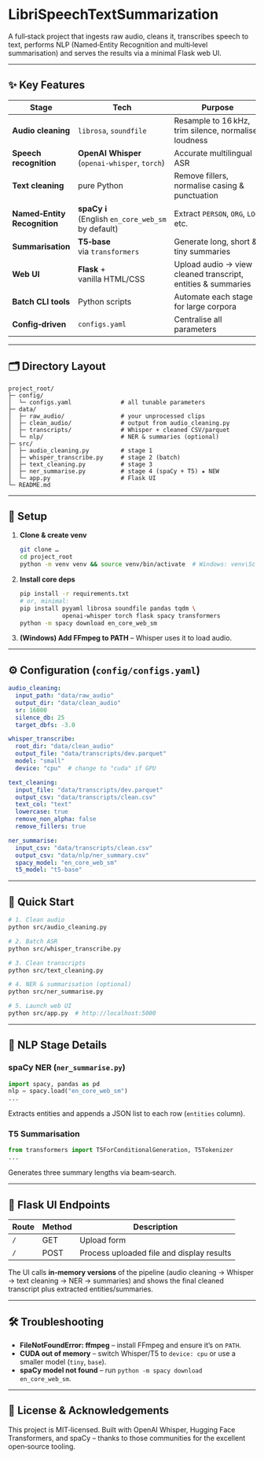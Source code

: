 # LibriSpeechTextSummarization

A full‑stack project that ingests raw audio, cleans it, transcribes speech to text, performs NLP (Named‑Entity Recognition and multi‑level summarisation) and serves the results via a minimal Flask web UI.

---

## ✨ Key Features

| Stage                        | Tech                                               | Purpose                                                      |
| ---------------------------- | -------------------------------------------------- | ------------------------------------------------------------ |
| **Audio cleaning**           | `librosa`, `soundfile`                             | Resample to 16 kHz, trim silence, normalise loudness         |
| **Speech recognition**       | **OpenAI Whisper** (`openai‑whisper`, `torch`)     | Accurate multilingual ASR                                    |
| **Text cleaning**            | pure Python                                        | Remove fillers, normalise casing & punctuation               |
| **Named‑Entity Recognition** | **spaCy ℹ️** (English `en_core_web_sm` by default) | Extract `PERSON`, `ORG`, `LOC`, etc.                         |
| **Summarisation**            | **T5‑base** via `transformers`                     | Generate long, short & tiny summaries                        |
| **Web UI**                   | **Flask** + vanilla HTML/CSS                       | Upload audio → view cleaned transcript, entities & summaries |
| **Batch CLI tools**          | Python scripts                                     | Automate each stage for large corpora                        |
| **Config‑driven**            | `configs.yaml`                                     | Centralise all parameters                                    |

---

## 🗂️ Directory Layout

```text
project_root/
├─ config/
│  └─ configs.yaml              # all tunable parameters
├─ data/
│  ├─ raw_audio/                # your unprocessed clips
│  ├─ clean_audio/              # output from audio_cleaning.py
│  ├─ transcripts/              # Whisper + cleaned CSV/parquet
│  └─ nlp/                      # NER & summaries (optional)
├─ src/
│  ├─ audio_cleaning.py         # stage 1
│  ├─ whisper_transcribe.py     # stage 2 (batch)
│  ├─ text_cleaning.py          # stage 3
│  ├─ ner_summarise.py          # stage 4 (spaCy + T5) ★ NEW
│  └─ app.py                    # Flask UI
└─ README.md
```

---

## 🔧 Setup

1. **Clone & create venv**

   ```bash
   git clone …
   cd project_root
   python -m venv venv && source venv/bin/activate  # Windows: venv\Scripts\activate
   ```
2. **Install core deps**

   ```bash
   pip install -r requirements.txt
   # or, minimal:
   pip install pyyaml librosa soundfile pandas tqdm \
               openai-whisper torch flask spacy transformers
   python -m spacy download en_core_web_sm
   ```
3. **(Windows) Add FFmpeg to PATH** – Whisper uses it to load audio.

---

## ⚙️ Configuration (`config/configs.yaml`)

```yaml
audio_cleaning:
  input_path: "data/raw_audio"
  output_dir: "data/clean_audio"
  sr: 16000
  silence_db: 25
  target_dbfs: -3.0

whisper_transcribe:
  root_dir: "data/clean_audio"
  output_file: "data/transcripts/dev.parquet"
  model: "small"
  device: "cpu"  # change to "cuda" if GPU

text_cleaning:
  input_file: "data/transcripts/dev.parquet"
  output_csv: "data/transcripts/clean.csv"
  text_col: "text"
  lowercase: true
  remove_non_alpha: false
  remove_fillers: true

ner_summarise:
  input_csv: "data/transcripts/clean.csv"
  output_csv: "data/nlp/ner_summary.csv"
  spacy_model: "en_core_web_sm"
  t5_model: "t5-base"
```

---

## 🚀 Quick Start

```bash
# 1. Clean audio
python src/audio_cleaning.py

# 2. Batch ASR
python src/whisper_transcribe.py

# 3. Clean transcripts
python src/text_cleaning.py

# 4. NER & summarisation (optional)
python src/ner_summarise.py

# 5. Launch web UI
python src/app.py  # http://localhost:5000
```

---

## 📝 NLP Stage Details

### spaCy NER (`ner_summarise.py`)

```python
import spacy, pandas as pd
nlp = spacy.load("en_core_web_sm")
...
```

Extracts entities and appends a JSON list to each row (`entities` column).

### T5 Summarisation

```python
from transformers import T5ForConditionalGeneration, T5Tokenizer
...
```

Generates three summary lengths via beam‑search.

---

## 📑 Flask UI Endpoints

| Route | Method | Description                               |
| ----- | ------ | ----------------------------------------- |
| `/`   | GET    | Upload form                               |
| `/`   | POST   | Process uploaded file and display results |

The UI calls **in‑memory versions** of the pipeline (audio cleaning → Whisper → text cleaning → NER → summaries) and shows the final cleaned transcript plus extracted entities/summaries.

---

## 🛠️ Troubleshooting

* **FileNotFoundError: ffmpeg** – install FFmpeg and ensure it’s on `PATH`.
* **CUDA out of memory** – switch Whisper/T5 to `device: cpu` or use a smaller model (`tiny`, `base`).
* **spaCy model not found** – run `python -m spacy download en_core_web_sm`.

---

## 📜 License & Acknowledgements

This project is MIT‑licensed. Built with OpenAI Whisper, Hugging Face Transformers, and spaCy – thanks to those communities for the excellent open‑source tooling.
